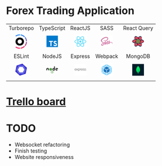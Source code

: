 # Forex Trading Application

<table align="center">

<tr align="center">

<td>Turborepo</td>
<td>TypeScript</td>
<td>ReactJS</td>
<td>SASS</td>
<td>React Query</td>
</tr>

<tr align="center">
<td height="50px"><img alt="Turborepo" width="32px" src="https://raw.githubusercontent.com/itispx/assets/c052cefbdd66dd1d2bac93ce601dd06e20c91764/svgs/turborepo.svg"/>
<td height="50px"><img alt="Typescript" width="32px" src="https://raw.githubusercontent.com/itispx/assets/dc816afd65e760d81800b337595dd7498f351119/svgs/typescript.svg"/>
<td height="50px"><img alt="ReactJS" width="32px" src="https://raw.githubusercontent.com/itispx/assets/128f0eab23fb9497474f51fd3cac40664e8368db/svgs/react.svg"/>
<td height="50px"><img alt="SASS" width="32px" src="https://raw.githubusercontent.com/itispx/assets/128f0eab23fb9497474f51fd3cac40664e8368db/svgs/sass.svg"/>
<td height="50px"><img alt="React Query" width="32px" src="https://raw.githubusercontent.com/itispx/assets/128f0eab23fb9497474f51fd3cac40664e8368db/svgs/react-query.svg"/>
</tr>

<tr align="center">

<td>ESLint</td>
<td>NodeJS</td>
<td>Express</td>
<td>Webpack</td>
<td>MongoDB</td>
</tr>

<tr align="center">
<td height="50px"><img alt="ESLint" width="32px" src="https://raw.githubusercontent.com/itispx/assets/c052cefbdd66dd1d2bac93ce601dd06e20c91764/svgs/eslint.svg"/>
<td height="50px"><img alt="NodeJS" width="32px" src="https://raw.githubusercontent.com/itispx/assets/128f0eab23fb9497474f51fd3cac40664e8368db/svgs/nodejs.svg"/>
<td height="50px"><img alt="Express" width="32px" src="https://raw.githubusercontent.com/itispx/assets/128f0eab23fb9497474f51fd3cac40664e8368db/svgs/express.svg"/>
<td height="50px"><img alt="Webpack" width="32px" src="https://raw.githubusercontent.com/itispx/assets/128f0eab23fb9497474f51fd3cac40664e8368db/svgs/webpack.svg"/>
<td height="50px"><img alt="MongoDB" width="32px" src="https://raw.githubusercontent.com/itispx/assets/128f0eab23fb9497474f51fd3cac40664e8368db/svgs/mongodb.svg"/>

</tr>

</table>

# [Trello board](https://trello.com/invite/b/54JLFXOF/ATTIa3ac526461f8ffbb14ac36b419553df8E489C502/forex-trading-application)

# TODO

- Websocket refactoring
- Finish testing
- Website responsiveness
